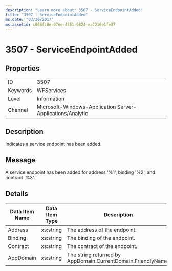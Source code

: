 ```yaml
---
description: "Learn more about: 3507 - ServiceEndpointAdded"
title: "3507 - ServiceEndpointAdded"
ms.date: "03/30/2017"
ms.assetid: c068fc0e-07ee-4551-9824-ea7216e1fe37
---
```

# 3507 - ServiceEndpointAdded

## Properties  
  
|||  
|-|-|  
|ID|3507|  
|Keywords|WFServices|  
|Level|Information|  
|Channel|Microsoft-Windows-Application Server-Applications/Analytic|  
  
## Description  

 Indicates a service endpoint has been added.  
  
## Message  

 A service endpoint has been added for address '%1', binding '%2', and contract '%3'.  
  
## Details  
  
|Data Item Name|Data Item Type|Description|  
|--------------------|--------------------|-----------------|  
|Address|xs:string|The address of the endpoint.|  
|Binding|xs:string|The binding of the endpoint.|  
|Contract|xs:string|The contract of the endpoint.|  
|AppDomain|xs:string|The string returned by AppDomain.CurrentDomain.FriendlyName.|

